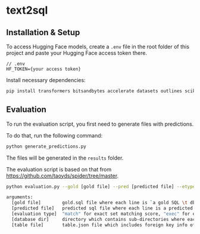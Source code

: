 # text2sql

## Installation & Setup

To access Hugging Face models, create a `.env` file in the root folder of this project and paste your Hugging Face access token there.

```
// .env
HF_TOKEN={your access token}
```

Install necessary dependencies:

```bash
pip install transformers bitsandbytes accelerate datasets outlines scikit-learn python-dotenv
```

## Evaluation

To run the evaluation script, you first need to generate files with predictions.

To do that, run the following command:

```bash
python generate_predictions.py
```

The files will be generated in the `results` folder.

The evaluation script is based on that from https://github.com/taoyds/spider/tree/master.

```bash
python evaluation.py --gold [gold file] --pred [predicted file] --etype [evaluation type] --db [database dir] --table [table file]

arguments:
  [gold file]        gold.sql file where each line is `a gold SQL \t db_id`
  [predicted file]   predicted sql file where each line is a predicted SQL
  [evaluation type]  "match" for exact set matching score, "exec" for execution score, and "all" for both
  [database dir]     directory which contains sub-directories where each SQLite3 database is stored
  [table file]       table.json file which includes foreign key info of each database
```
